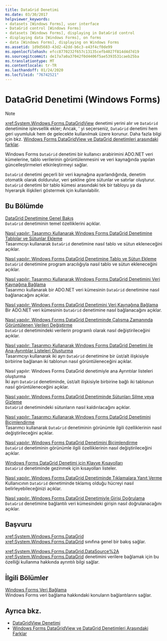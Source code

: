 ```yaml
---
title: DataGrid Denetimi
ms.date: 03/30/2017
helpviewer_keywords:
- datasets [Windows Forms], user interface
- DataGrid control [Windows Forms]
- datasets [Windows Forms], displaying in DataGrid control
- displaying data [Windows Forms], on forms
- data [Windows Forms], displaying on Windows Forms
ms.assetid: 1d9d5683-43d2-42dd-b6c3-e43f4cf0de99
ms.openlocfilehash: efcc8770232f657c13135cefb4027f814d4d7d19
ms.sourcegitcommit: de17a7a0a37042f0d4406f5ae5393531caeb25ba
ms.translationtype: MT
ms.contentlocale: tr-TR
ms.lasthandoff: 01/24/2020
ms.locfileid: "76742521"
---
```

# <a name="datagrid-control-windows-forms"></a>DataGrid Denetimi (Windows Forms)
> [!NOTE]
> <xref:System.Windows.Forms.DataGridView> denetimi yerini alır ve `DataGrid` denetimine işlevsellik ekler; Ancak, ' yi seçerseniz, `DataGrid` denetimi hem geri uyumluluk hem de gelecekte kullanılmak üzere korunur. Daha fazla bilgi için bkz. [Windows Forms DataGridView ve DataGrid denetimleri arasındaki farklar](differences-between-the-windows-forms-datagridview-and-datagrid-controls.md).  
  
 Windows Forms `DataGrid` denetimi bir kullanıcı arabirimini ADO.NET veri kümelerine, tablo verilerinin görüntülenmesini ve veri kaynağında yapılan güncelleştirmeleri etkinleştirmeyi sağlar.  
  
 `DataGrid` denetimi geçerli bir veri kaynağına ayarlandığında, denetim otomatik olarak doldurulur, veri şekline göre sütunlar ve satırlar oluşturur. `DataGrid` denetimi bir tablo kümesi arasındaki tek bir tabloyu ya da hiyerarşik ilişkileri göstermek için kullanılabilir.  
  
## <a name="in-this-section"></a>Bu Bölümde  
 [DataGrid Denetimine Genel Bakış](datagrid-control-overview-windows-forms.md)  
 `DataGrid` denetiminin temel özelliklerini açıklar.  
  
 [Nasıl yapılır: Tasarımcı Kullanarak Windows Forms DataGrid Denetimine Tablolar ve Sütunlar Ekleme](add-tables-and-columns-to-wf-datagrid-control-using-the-designer.md)  
 Tasarımcıyı kullanarak `DataGrid` denetimine nasıl tablo ve sütun ekleneceğini açıklar.  
  
 [Nasıl yapılır: Windows Forms DataGrid Denetimine Tablo ve Sütun Ekleme](how-to-add-tables-and-columns-to-the-windows-forms-datagrid-control.md)  
 `DataGrid` denetimine program aracılığıyla nasıl tablo ve sütun ekleneceğini açıklar.  
  
 [Nasıl yapılır: Tasarımcı Kullanarak Windows Forms DataGrid Denetimini Veri Kaynağına Bağlama](bind-wf-datagrid-control-to-a-data-source-using-the-designer.md)  
 Tasarımcı kullanarak bir ADO.NET veri kümesinin `DataGrid` denetimine nasıl bağlanacağını açıklar.  
  
 [Nasıl yapılır: Windows Forms DataGrid Denetimini Veri Kaynağına Bağlama](how-to-bind-the-windows-forms-datagrid-control-to-a-data-source.md)  
 Bir ADO.NET veri kümesinin `DataGrid` denetimine nasıl bağlanacağını açıklar.  
  
 [Nasıl yapılır: Windows Forms DataGrid Denetiminde Çalışma Zamanında Görüntülenen Verileri Değiştirme](change-displayed-data-at-run-time-wf-datagrid-control.md)  
 `DataGrid` denetimindeki verilerin programlı olarak nasıl değiştirileceğini açıklar.  
  
 [Nasıl yapılır: Tasarımcı Kullanarak Windows Forms DataGrid Denetimi ile Ana-Ayrıntılar Listeleri Oluşturma](create-master-details-lists-with-wf-datagrid-control-using-the-designer.md)  
 Tasarımcıyı kullanarak iki ayrı `DataGrid` denetimine bir üst/alt ilişkisiyle birbirine bağlanan iki tablonun nasıl görüntüleneceğini açıklar.  
  
 Nasıl yapılır: Windows Forms DataGrid denetimiyle ana Ayrıntılar listeleri oluşturma  
 İki ayrı `DataGrid` denetiminde, üst/alt ilişkisiyle birbirine bağlı iki tablonun nasıl görüntüleneceğini açıklar.  
  
 [Nasıl yapılır: Windows Forms DataGrid Denetiminde Sütunları Silme veya Gizleme](how-to-delete-or-hide-columns-in-the-windows-forms-datagrid-control.md)  
 `DataGrid` denetimindeki sütunların nasıl kaldırılacağını açıklar.  
  
 [Nasıl yapılır: Tasarımcı Kullanarak Windows Forms DataGrid Denetimini Biçimlendirme](how-to-format-the-windows-forms-datagrid-control-using-the-designer.md)  
 Tasarımcı kullanarak `DataGrid` denetiminin görünümle ilgili özelliklerinin nasıl değiştirileceğini açıklar.  
  
 [Nasıl yapılır: Windows Forms DataGrid Denetimini Biçimlendirme](how-to-format-the-windows-forms-datagrid-control.md)  
 `DataGrid` denetiminin görünümle ilgili özelliklerinin nasıl değiştirileceğini açıklar.  
  
 [Windows Forms DataGrid Denetimi için Klavye Kısayolları](keyboard-shortcuts-for-the-windows-forms-datagrid-control.md)  
 `DataGrid` denetiminde gezinmek için kısayolları listeler.  
  
 [Nasıl yapılır: Windows Forms DataGrid Denetiminde Tıklamalara Yanıt Verme](how-to-respond-to-clicks-in-the-windows-forms-datagrid-control.md)  
 Kullanıcının `DataGrid` denetiminde tıklamış olduğu hücreyi nasıl belirleyebileceğinizi açıklar.  
  
 [Nasıl yapılır: Windows Forms DataGrid Denetimiyle Girişi Doğrulama](how-to-validate-input-with-the-windows-forms-datagrid-control.md)  
 `DataGrid` denetimine bağlantılı veri kümesindeki girişin nasıl doğrulanacağını açıklar.  
  
## <a name="reference"></a>Başvuru  
 <xref:System.Windows.Forms.DataGrid>  
 <xref:System.Windows.Forms.DataGrid> sınıfına genel bir bakış sağlar.  
  
 <xref:System.Windows.Forms.DataGrid.DataSource%2A>  
 <xref:System.Windows.Forms.DataGrid> denetimini verilere bağlamak için bu özelliği kullanma hakkında ayrıntılı bilgi sağlar.  
  
## <a name="related-sections"></a>İlgili Bölümler  
 [Windows Forms Veri Bağlama](../windows-forms-data-binding.md)  
 Windows Forms veri bağlama hakkındaki konuların bağlantılarını sağlar.  
  
## <a name="see-also"></a>Ayrıca bkz.

- [DataGridView Denetimi](datagridview-control-windows-forms.md)
- [Windows Forms DataGridView ve DataGrid Denetimleri Arasındaki Farklar](differences-between-the-windows-forms-datagridview-and-datagrid-controls.md)
